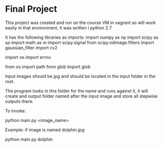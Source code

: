 # Final Project

This project was created and run on the course VM in vagrant so will work easily in that environment, it
was written i python 2.7

It has the following libraries as imports:
import numpy as np
import scipy as sp
import math as m
import scipy.signal 
from scipy.ndimage.filters import gaussian_filter
import cv2

import os
import errno

from os import path
from glob import glob


Input images should be jpg and should be located in the input folder in the root.

The program looks in this folder for the name and runs against it, it will create and output folder named
after the input image and store all stepwise outputs there.

To invoke:

python main.py <image_name>

Example: if image is named dolphin.jpg

python main.py dolphin

